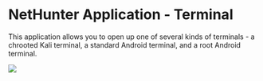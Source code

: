 # NetHunter Application - Terminal

This application allows you to open up one of several kinds of terminals - a chrooted Kali terminal, a standard Android terminal, and a root Android terminal.

[![](https://www.kali.org/docs/nethunter/nethunter-terminal/nethunter-terminal.png)](https://www.kali.org/docs/nethunter/nethunter-terminal/nethunter-terminal.png)
